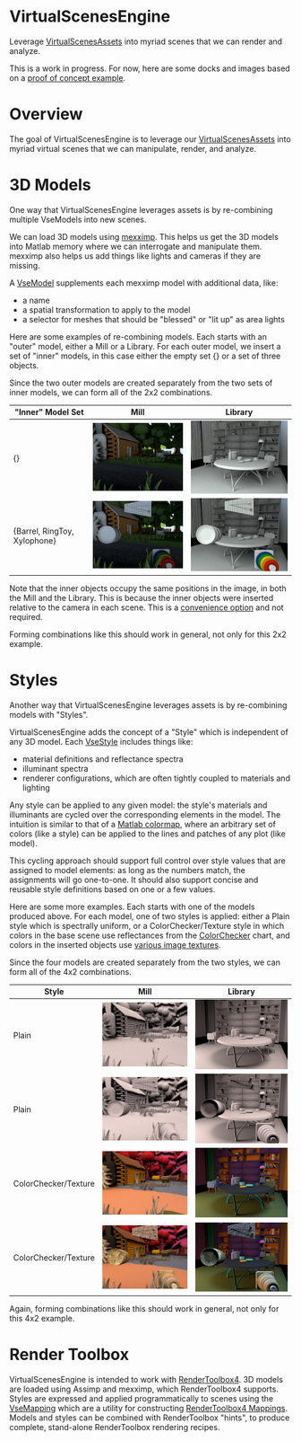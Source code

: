# VirtualScenesEngine
Leverage [VirtualScenesAssets](https://github.com/RenderToolbox/VirtualScenesAssets) into myriad scenes that we can render and analyze.

This is a work in progress.  For now, here are some docks and images based on a [proof of concept example](https://github.com/RenderToolbox/VirtualScenesEngine/blob/master/examples/poc.m).

# Overview

The goal of VirtualScenesEngine is to leverage our [VirtualScenesAssets](https://github.com/RenderToolbox/VirtualScenesAssets) into myriad virtual scenes that we can manipulate, render, and analyze.

# 3D Models
One way that VirtualScenesEngine leverages assets is by re-combining multiple VseModels into new scenes.

We can load 3D models using [mexximp](https://github.com/RenderToolbox/mexximp).  This helps us get the 3D models into Matlab memory where we can interrogate and manipulate them.  mexximp also helps us add things like lights and cameras if they are missing.

A [VseModel](https://github.com/RenderToolbox/VirtualScenesEngine/blob/master/api/VseModel.m) supplements each mexximp model with additional data, like:
 - a name
 - a spatial transformation to apply to the model
 - a selector for meshes that should be "blessed" or "lit up" as area lights

Here are some examples of re-combining models.  Each starts with an "outer" model, either a Mill or a Library.  For each outer model, we insert a set of "inner" models, in this case either the empty set {} or a set of three objects.

Since the two outer models are created separately from the two sets of inner models, we can form all of the 2x2 combinations.

| "Inner" Model Set | Mill | Library |
| ------------- | ------------- | ------------- |
| {} | ![empty mill](docs/Mill_1_unstyled.png) | ![empty library](docs/Library_1_unstyled.png) |
| {Barrel, RingToy, Xylophone} | ![full mill](docs/Mill_Barrel_RingToy_Xylophone_1_unstyled.png) | ![full library](docs/Library_Barrel_RingToy_Xylophone_1_unstyled.png) 

Note that the inner objects occupy the same positions in the image, in both the Mill and the Library.  This is because the inner objects were inserted relative to the camera in each scene.  This is a [convenience option](https://github.com/RenderToolbox/VirtualScenesEngine/blob/master/examples/poc.m#L23) and not required.

Forming combinations like this should work in general, not only for this 2x2 example.

# Styles
Another way that VirtualScenesEngine leverages assets is by re-combining models with "Styles".

VirtualScenesEngine adds the concept of a "Style" which is independent of any 3D model.  Each [VseStyle](https://github.com/RenderToolbox/VirtualScenesEngine/blob/master/api/VseStyle.m) includes things like:
 - material definitions and reflectance spectra
 - illuminant spectra
 - renderer configurations, which are often tightly coupled to materials and lighting

Any style can be applied to any given model: the style's materials and illuminants are cycled over the corresponding elements in the model.  The intuition is similar to that of a [Matlab colormap](https://www.mathworks.com/help/matlab/ref/colormap.html#buq1hym), where an arbitrary set of colors (like a style) can be applied to the lines and patches of any plot (like model).

This cycling approach should support full control over style values that are assigned to model elements: as long as the numbers match, the assignments will go one-to-one.  It should also support concise and reusable style definitions based on one or a few values.

Here are some more examples.  Each starts with one of the models produced above.  For each model, one of two styles is applied: either a Plain style which is spectrally uniform, or a ColorChecker/Texture style in which colors in the base scene use reflectances from the [ColorChecker](https://en.wikipedia.org/wiki/ColorChecker) chart, and colors in the inserted objects use [various image textures](https://github.com/RenderToolbox/VirtualScenesAssets/tree/master/examples/Textures/OpenGameArt).

Since the four models are created separately from the two styles, we can form all of the 4x2 combinations.

| Style | Mill | Library |
| ------------- | ------------- | ------------- |
| Plain | ![empty mill](docs/Mill_2_Plain.png) | ![empty library](docs/Library_2_Plain.png) |
| Plain | ![empty mill](docs/Mill_Barrel_RingToy_Xylophone_2_Plain.png) | ![empty library](docs/Library_Barrel_RingToy_Xylophone_2_Plain.png) |
| ColorChecker/Texture | ![empty mill](docs/Mill_3_ColorChecker_Texture.png) | ![empty library](docs/Library_3_ColorChecker_Texture.png) |
| ColorChecker/Texture | ![empty mill](docs/Mill_Barrel_RingToy_Xylophone_3_ColorChecker_Texture.png) | ![empty library](docs/Library_Barrel_RingToy_Xylophone_3_ColorChecker_Texture.png) |

Again, forming combinations like this should work in general, not only for this 4x2 example.

# Render Toolbox
VirtualScenesEngine is intended to work with [RenderToolbox4](https://github.com/RenderToolbox/RenderToolbox4).  3D models are loaded using Assimp and mexximp, which RenderToolbox4 supports.  Styles are expressed and applied programmatically to scenes using the [VseMapping](https://github.com/RenderToolbox/VirtualScenesEngine/blob/master/api/VseMapping.m) which are a utility for constructing [RenderToolbox4 Mappings](https://github.com/RenderToolbox/RenderToolbox4/wiki/Mappings-File-Format).  Models and styles can be combined with RenderToolbox "hints", to produce complete, stand-alone RenderToolbox rendering recipes.
